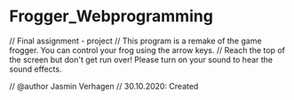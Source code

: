 # Frogger_Webprogramming
// Final assignment  - project
// This program is a remake of the game frogger. You can control your frog using the arrow keys. 
// Reach the top of the screen but don't get run over! Please turn on your sound to hear the sound effects.

// @author Jasmin Verhagen
// 30.10.2020: Created
